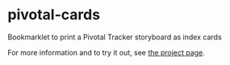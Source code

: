 pivotal-cards
=============

Bookmarklet to print a Pivotal Tracker storyboard as index cards

For more information and to try it out, see [the project page](http://rooreynolds.github.com/pivotal-cards/).

